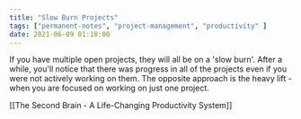 ```yaml
---
title: "Slow Burn Projects"
tags: ["permanent-notes", "project-management", "productivity" ]
date: 2021-06-09 01:18:00
---
```


If you have multiple open projects, they will all be on a 'slow burn'. After a while, you'll notice that there was progress in all of the projects even if you were not actively working on them. The opposite approach is the heavy lift - when you are focused on working on just one project.

[[The Second Brain - A Life-Changing Productivity System]]